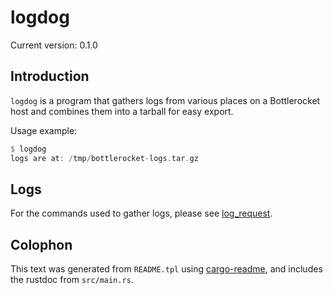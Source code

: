 # logdog

Current version: 0.1.0

## Introduction

`logdog` is a program that gathers logs from various places on a Bottlerocket host and combines them
into a tarball for easy export.

Usage example:
```rust
$ logdog
logs are at: /tmp/bottlerocket-logs.tar.gz
```

## Logs

For the commands used to gather logs, please see [log_request](src/log_request.rs).


## Colophon

This text was generated from `README.tpl` using [cargo-readme](https://crates.io/crates/cargo-readme), and includes the rustdoc from `src/main.rs`.